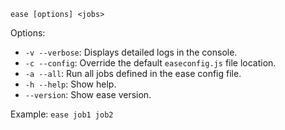 `ease [options] <jobs>`

Options:
  - `-v --verbose`: Displays detailed logs in the console.
  - `-c --config`: Override the default `easeconfig.js` file location.
  - `-a --all`: Run all jobs defined in the ease config file.
  - `-h --help`: Show help.
  - `--version`: Show ease version.

Example: `ease job1 job2`
